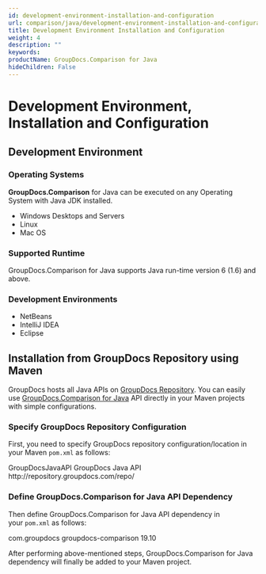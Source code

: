 ```yaml
---
id: development-environment-installation-and-configuration
url: comparison/java/development-environment-installation-and-configuration
title: Development Environment Installation and Configuration
weight: 4
description: ""
keywords: 
productName: GroupDocs.Comparison for Java
hideChildren: False
---
```

# Development Environment, Installation and Configuration


## Development Environment

### Operating Systems

**GroupDocs.Comparison** for Java can be executed on any Operating System with Java JDK installed.

*   Windows Desktops and Servers
*   Linux
*   Mac OS

### Supported Runtime

GroupDocs.Comparison for Java supports Java run-time version 6 (1.6) and above.

### Development Environments

*   NetBeans
*   IntelliJ IDEA
*   Eclipse

## Installation from GroupDocs Repository using Maven

GroupDocs hosts all Java APIs on [GroupDocs Repository](https://repository.groupdocs.com/webapp/#/artifacts/browse/tree/General/repo). You can easily use [GroupDocs.Comparison for Java](https://repository.groupdocs.com/webapp/#/artifacts/browse/tree/General/repo/com/groupdocs/groupdocs-comparison) API directly in your Maven projects with simple configurations.

### Specify GroupDocs Repository Configuration

First, you need to specify GroupDocs repository configuration/location in your Maven `pom.xml` as follows:

<repositories>
	<repository>
		<id>GroupDocsJavaAPI</id>
		<name>GroupDocs Java API</name>
		<url>http://repository.groupdocs.com/repo/</url>
	</repository>
</repositories>

### Define GroupDocs.Comparison for Java API Dependency

Then define GroupDocs.Comparison for Java API dependency in your `pom.xml` as follows:

<dependencies>
    <dependency>
        <groupId>com.groupdocs</groupId>
        <artifactId>groupdocs-comparison</artifactId>
        <version>19.10</version> 
    </dependency>
</dependencies>

After performing above-mentioned steps, GroupDocs.Comparison for Java dependency will finally be added to your Maven project.
